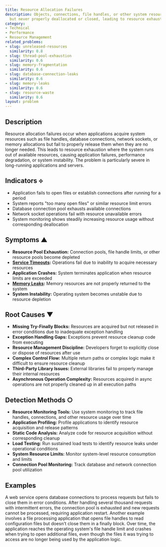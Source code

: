 ```yaml
---
title: Resource Allocation Failures
description: Objects, connections, file handles, or other system resources are allocated
  but never properly deallocated or closed, leading to resource exhaustion.
category:
- Technical
- Performance
- Resource Management
related_problems:
- slug: unreleased-resources
  similarity: 0.8
- slug: thread-pool-exhaustion
  similarity: 0.6
- slug: memory-fragmentation
  similarity: 0.6
- slug: database-connection-leaks
  similarity: 0.6
- slug: memory-leaks
  similarity: 0.6
- slug: resource-waste
  similarity: 0.6
layout: problem
---
```


## Description

Resource allocation failures occur when applications acquire system resources such as file handles, database connections, network sockets, or memory allocations but fail to properly release them when they are no longer needed. This leads to resource exhaustion where the system runs out of available resources, causing application failures, performance degradation, or system instability. The problem is particularly severe in long-running applications and servers.

## Indicators ⟡

- Application fails to open files or establish connections after running for a period
- System reports "too many open files" or similar resource limit errors
- Database connection pool exhausts available connections
- Network socket operations fail with resource unavailable errors
- System monitoring shows steadily increasing resource usage without corresponding deallocation

## Symptoms ▲

- **Resource Pool Exhaustion:** Connection pools, file handle limits, or other resource pools become depleted
- **[Service Timeouts](service-timeouts.md):** Operations fail due to inability to acquire necessary resources
- **Application Crashes:** System terminates application when resource limits are exceeded
- **[Memory Leaks](memory-leaks.md):** Memory resources are not properly returned to the system
- **System Instability:** Operating system becomes unstable due to resource depletion

## Root Causes ▼

- **Missing Try-Finally Blocks:** Resources are acquired but not released in error conditions due to inadequate exception handling
- **Exception Handling Gaps:** Exceptions prevent resource cleanup code from executing
- **Resource Management Discipline:** Developers forget to explicitly close or dispose of resources after use
- **Complex Control Flow:** Multiple return paths or complex logic make it difficult to ensure resource cleanup
- **Third-Party Library Issues:** External libraries fail to properly manage their internal resources
- **Asynchronous Operation Complexity:** Resources acquired in async operations are not properly cleaned up in all execution paths

## Detection Methods ○

- **Resource Monitoring Tools:** Use system monitoring to track file handles, connections, and other resource usage over time
- **Application Profiling:** Profile applications to identify resource acquisition and release patterns
- **Static Code Analysis:** Analyze code for resource acquisition without corresponding cleanup
- **Load Testing:** Run sustained load tests to identify resource leaks under operational conditions
- **System Resource Limits:** Monitor system-level resource consumption and limits
- **Connection Pool Monitoring:** Track database and network connection pool utilization

## Examples

A web service opens database connections to process requests but fails to close them in error conditions. After handling several thousand requests with intermittent errors, the connection pool is exhausted and new requests cannot be processed, requiring application restart. Another example involves a file processing application that opens file handles to read configuration files but doesn't close them in a finally block. Over time, the application reaches the operating system's file handle limit and crashes when trying to open additional files, even though the files it was trying to access are no longer being used by the application logic.